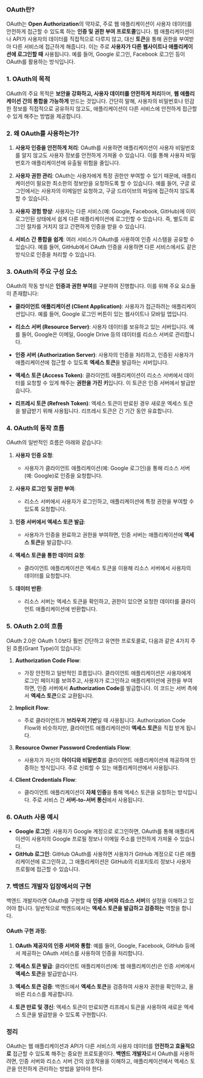 ### OAuth란?

OAuth는 **Open Authorization**의 약자로, 주로 웹 애플리케이션이 사용자 데이터를 안전하게 접근할 수 있도록 하는 **인증 및 권한 부여 프로토콜**입니다. 웹 애플리케이션이나 API가 사용자의 데이터를 직접적으로 다루지 않고, 대신 **토큰**을 통해 권한을 부여받아 다른 서비스에 접근하게 해줍니다. 이는 주로 **사용자가 다른 웹사이트나 애플리케이션에 로그인할 때** 사용됩니다. 예를 들어, Google 로그인, Facebook 로그인 등이 OAuth를 활용하는 방식입니다.

### 1. **OAuth의 목적**

OAuth의 주요 목적은 **보안을 강화하고, 사용자 데이터를 안전하게 처리**하며, **웹 애플리케이션 간의 통합을 가능하게** 만드는 것입니다. 간단히 말해, 사용자의 비밀번호나 민감한 정보를 직접적으로 공유하지 않고도, 애플리케이션이 다른 서비스에 안전하게 접근할 수 있게 해주는 방법을 제공합니다.

### 2. **왜 OAuth를 사용하는가?**

1. **사용자 인증을 안전하게 처리**: OAuth를 사용하면 애플리케이션이 사용자 비밀번호를 알지 않고도 사용자 정보를 안전하게 가져올 수 있습니다. 이를 통해 사용자 비밀번호가 애플리케이션에 유출될 위험을 줄입니다.

2. **사용자 권한 관리**: OAuth는 사용자에게 특정 권한만 부여할 수 있기 때문에, 애플리케이션이 필요한 최소한의 정보만을 요청하도록 할 수 있습니다. 예를 들어, 구글 로그인에서는 사용자의 이메일만 요청하고, 구글 드라이브의 파일에 접근하지 않도록 할 수 있습니다.

3. **사용자 경험 향상**: 사용자는 다른 서비스(예: Google, Facebook, GitHub)에 이미 로그인된 상태에서 쉽게 다른 애플리케이션에 로그인할 수 있습니다. 즉, 별도의 로그인 절차를 거치지 않고 간편하게 인증을 받을 수 있습니다.

4. **서비스 간 통합을 쉽게**: 여러 서비스가 OAuth를 사용하여 인증 시스템을 공유할 수 있습니다. 예를 들어, GitHub에서 OAuth 인증을 사용하면 다른 서비스에서도 같은 방식으로 인증을 처리할 수 있습니다.

### 3. **OAuth의 주요 구성 요소**

OAuth의 작동 방식은 **인증과 권한 부여**를 구분하여 진행합니다. 이를 위해 주요 요소들이 존재합니다:

- **클라이언트 애플리케이션 (Client Application)**: 사용자가 접근하려는 애플리케이션입니다. 예를 들어, Google 로그인 버튼이 있는 웹사이트나 모바일 앱입니다.

- **리소스 서버 (Resource Server)**: 사용자 데이터를 보유하고 있는 서버입니다. 예를 들어, Google은 이메일, Google Drive 등의 데이터를 리소스 서버로 관리합니다.

- **인증 서버 (Authorization Server)**: 사용자의 인증을 처리하고, 인증된 사용자가 애플리케이션에 접근할 수 있도록 **엑세스 토큰**을 발급하는 서버입니다.

- **엑세스 토큰 (Access Token)**: 클라이언트 애플리케이션이 리소스 서버에서 데이터를 요청할 수 있게 해주는 **권한을 가진 키**입니다. 이 토큰은 인증 서버에서 발급받습니다.

- **리프레시 토큰 (Refresh Token)**: 엑세스 토큰이 만료된 경우 새로운 엑세스 토큰을 발급받기 위해 사용됩니다. 리프레시 토큰은 긴 기간 동안 유효합니다.

### 4. **OAuth의 동작 흐름**

OAuth의 일반적인 흐름은 아래와 같습니다:

1. **사용자 인증 요청**:
    - 사용자가 클라이언트 애플리케이션(예: Google 로그인)을 통해 리소스 서버(예: Google)로 인증을 요청합니다.

2. **사용자 로그인 및 권한 부여**:
    - 리소스 서버에서 사용자가 로그인하고, 애플리케이션에 특정 권한을 부여할 수 있도록 요청합니다.

3. **인증 서버에서 엑세스 토큰 발급**:
    - 사용자가 인증을 완료하고 권한을 부여하면, 인증 서버는 애플리케이션에 **엑세스 토큰**을 발급합니다.

4. **엑세스 토큰을 통한 데이터 요청**:
    - 클라이언트 애플리케이션은 엑세스 토큰을 이용해 리소스 서버에서 사용자의 데이터를 요청합니다.

5. **데이터 반환**:
    - 리소스 서버는 엑세스 토큰을 확인하고, 권한이 있으면 요청한 데이터를 클라이언트 애플리케이션에 반환합니다.

### 5. **OAuth 2.0의 흐름**

OAuth 2.0은 OAuth 1.0보다 훨씬 간단하고 유연한 프로토콜로, 다음과 같은 4가지 주된 흐름(Grant Type)이 있습니다:

1. **Authorization Code Flow**:
    - 가장 안전하고 일반적인 흐름입니다. 클라이언트 애플리케이션은 사용자에게 로그인 페이지를 보여주고, 사용자가 로그인하고 애플리케이션에 권한을 부여하면, 인증 서버에서 **Authorization Code**를 발급합니다. 이 코드는 서버 측에서 **엑세스 토큰**으로 교환됩니다.

2. **Implicit Flow**:
    - 주로 클라이언트가 **브라우저 기반**일 때 사용됩니다. Authorization Code Flow와 비슷하지만, 클라이언트 애플리케이션이 **엑세스 토큰**을 직접 받게 됩니다.

3. **Resource Owner Password Credentials Flow**:
    - 사용자가 자신의 **아이디와 비밀번호**를 클라이언트 애플리케이션에 제공하여 인증하는 방식입니다. 주로 신뢰할 수 있는 애플리케이션에서 사용됩니다.

4. **Client Credentials Flow**:
    - 클라이언트 애플리케이션이 **자체 인증**을 통해 엑세스 토큰을 요청하는 방식입니다. 주로 서비스 간 **서버-to-서버 통신**에서 사용됩니다.

### 6. **OAuth 사용 예시**

- **Google 로그인**: 사용자가 Google 계정으로 로그인하면, OAuth를 통해 애플리케이션이 사용자의 Google 프로필 정보나 이메일 주소를 안전하게 가져올 수 있습니다.
- **GitHub 로그인**: GitHub OAuth를 사용하면 사용자가 GitHub 계정으로 다른 애플리케이션에 로그인하고, 그 애플리케이션은 GitHub의 리포지토리 정보나 사용자 프로필에 접근할 수 있습니다.

### 7. **백엔드 개발자 입장에서의 구현**

백엔드 개발자라면 OAuth를 구현할 때 **인증 서버와 리소스 서버**의 설정을 이해하고 있어야 합니다. 일반적으로 백엔드에서는 **엑세스 토큰을 발급하고 검증하는** 역할을 합니다.

#### OAuth 구현 과정:
1. **OAuth 제공자의 인증 서버와 통합**: 예를 들어, Google, Facebook, GitHub 등에서 제공하는 OAuth 서비스를 사용하여 인증을 처리합니다.

2. **엑세스 토큰 발급**: 클라이언트 애플리케이션(예: 웹 애플리케이션)은 인증 서버에서 **엑세스 토큰**을 발급받습니다.

3. **엑세스 토큰 검증**: 백엔드에서 **엑세스 토큰**을 검증하여 사용자 권한을 확인하고, 올바른 리소스를 제공합니다.

4. **토큰 만료 및 갱신**: 엑세스 토큰이 만료되면 리프레시 토큰을 사용하여 새로운 엑세스 토큰을 발급받을 수 있도록 구현합니다.

### 정리
OAuth는 웹 애플리케이션과 API가 다른 서비스의 사용자 데이터를 **안전하고 효율적으로** 접근할 수 있도록 해주는 중요한 프로토콜이다. **백엔드 개발자**로서 OAuth를 사용하려면, 인증 서버와 리소스 서버 간의 상호작용을 이해하고, 애플리케이션에서 엑세스 토큰을 안전하게 관리하는 방법을 알아야 한다.